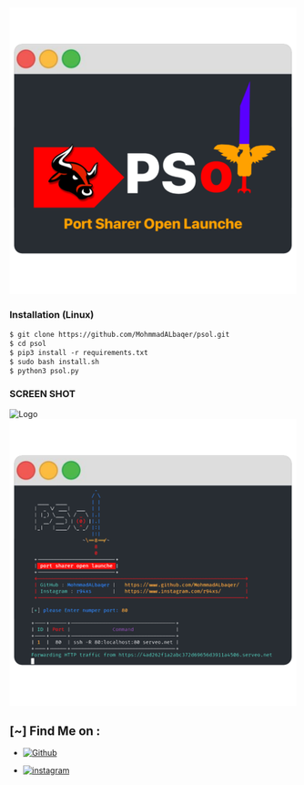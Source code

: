 ![Logo](Logo.png)


### Installation (Linux)

```
$ git clone https://github.com/MohmmadALbaqer/psol.git
$ cd psol
$ pip3 install -r requirements.txt
$ sudo bash install.sh
$ python3 psol.py

```

### SCREEN SHOT

![Logo](intercace.png)
![Logo](WorkStyle.png)


## [~] Find Me on :

- [![Github](https://img.shields.io/badge/Github-MohnnadALbaqer-green?style=for-the-badge&logo=github)](https://github.com/MohmmadALbaqer)


- [![instagram](https://img.shields.io/badge/Instagram-r94xs-green?style=for-the-badge&logo=instagram)](https://instagram.com/r94xs)

